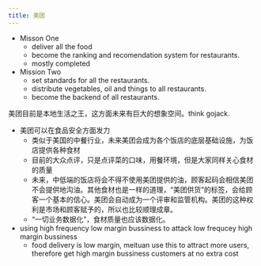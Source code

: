 ```yaml
---
title: 美团
---
```


- Misson One
  - deliver all the food
  - become the ranking and recomendation system for restaurants.
  - mostly completed
- Mission Two
  - set standards for all the restaurants.
  - distribute vegetables, oil and things to all restaurants.
  - become the backend of all restaurants.

美团目前是本地生活之王，这方面未来有巨大的想象空间。think gojack.

- 美团可以在食品安全方面发力
  - 类似于美国的中餐行业，未来美团会成为各个饭店的底层基础设施，为饭店提供各种食材
  - 目前的大众点评，只是点评菜的口味，用餐环境，但是大家同样关心食材的质量
  - 未来，中低端的饭店将会不得不使用美团提供的油，顾客起码会相信美团不会提供地沟油。其他食材也是一样的道理，“美团供货”的标签，会给顾客一个基本的信心。美团会自动成为一个评审和监管机构。美团的这种权利是市场和顾客赋予的，所以也比较顺理成章。
  - “一切业务数据化”，食材质量也应该数据化。
- using high frequency low margin bussiness to attack low frequcey high margin bussiness
  - food delivery is low margin, meituan use this to attract more users, therefore get high margin bussiness customers at no extra cost
